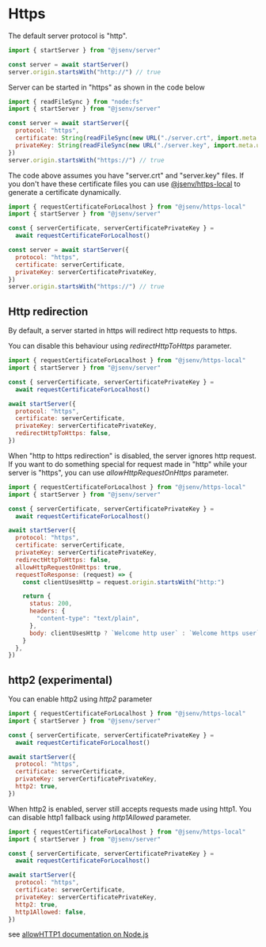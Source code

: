 # Https

The default server protocol is "http".

```js
import { startServer } from "@jsenv/server"

const server = await startServer()
server.origin.startsWith("http://") // true
```

Server can be started in "https" as shown in the code below

```js
import { readFileSync } from "node:fs"
import { startServer } from "@jsenv/server"

const server = await startServer({
  protocol: "https",
  certificate: String(readFileSync(new URL("./server.crt", import.meta.url)),
  privateKey: String(readFileSync(new URL("./server.key", import.meta.url)),
})
server.origin.startsWith("https://") // true
```

The code above assumes you have "server.crt" and "server.key" files.
If you don't have these certificate files you can use [@jsenv/https-local](https://github.com/jsenv/https-local#https-local---)
to generate a certificate dynamically.

```js
import { requestCertificateForLocalhost } from "@jsenv/https-local"
import { startServer } from "@jsenv/server"

const { serverCertificate, serverCertificatePrivateKey } =
  await requestCertificateForLocalhost()

const server = await startServer({
  protocol: "https",
  certificate: serverCertificate,
  privateKey: serverCertificatePrivateKey,
})
server.origin.startsWith("https://") // true
```

## Http redirection

By default, a server started in https will redirect http requests to https.

You can disable this behaviour using _redirectHttpToHttps_ parameter.

```js
import { requestCertificateForLocalhost } from "@jsenv/https-local"
import { startServer } from "@jsenv/server"

const { serverCertificate, serverCertificatePrivateKey } =
  await requestCertificateForLocalhost()

await startServer({
  protocol: "https",
  certificate: serverCertificate,
  privateKey: serverCertificatePrivateKey,
  redirectHttpToHttps: false,
})
```

When "http to https redirection" is disabled, the server ignores http request. If you want to do something special for request made in "http" while your server is "https", you can use _allowHttpRequestOnHttps_ parameter.

```js
import { requestCertificateForLocalhost } from "@jsenv/https-local"
import { startServer } from "@jsenv/server"

const { serverCertificate, serverCertificatePrivateKey } =
  await requestCertificateForLocalhost()

await startServer({
  protocol: "https",
  certificate: serverCertificate,
  privateKey: serverCertificatePrivateKey,
  redirectHttpToHttps: false,
  allowHttpRequestOnHttps: true,
  requestToResponse: (request) => {
    const clientUsesHttp = request.origin.startsWith("http:")

    return {
      status: 200,
      headers: {
        "content-type": "text/plain",
      },
      body: clientUsesHttp ? `Welcome http user` : `Welcome https user`,
    }
  },
})
```

## http2 (experimental)

You can enable http2 using _http2_ parameter

```js
import { requestCertificateForLocalhost } from "@jsenv/https-local"
import { startServer } from "@jsenv/server"

const { serverCertificate, serverCertificatePrivateKey } =
  await requestCertificateForLocalhost()

await startServer({
  protocol: "https",
  certificate: serverCertificate,
  privateKey: serverCertificatePrivateKey,
  http2: true,
})
```

When http2 is enabled, server still accepts requests made using http1.
You can disable http1 fallback using _http1Allowed_ parameter.

```js
import { requestCertificateForLocalhost } from "@jsenv/https-local"
import { startServer } from "@jsenv/server"

const { serverCertificate, serverCertificatePrivateKey } =
  await requestCertificateForLocalhost()

await startServer({
  protocol: "https",
  certificate: serverCertificate,
  privateKey: serverCertificatePrivateKey,
  http2: true,
  http1Allowed: false,
})
```

see [allowHTTP1 documentation on Node.js](https://nodejs.org/dist/latest-v13.x/docs/api/http2.html#http2_http2_createsecureserver_options_onrequesthandler)
